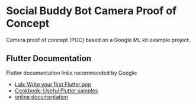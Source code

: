 # Social Buddy Bot Camera Proof of Concept

Camera proof of concept (POC) based on a Google ML kit example project.

## Flutter Documentation

Flutter documentation links recommended by Google:
- [Lab: Write your first Flutter app](https://flutter.dev/docs/get-started/codelab)
- [Cookbook: Useful Flutter samples](https://flutter.dev/docs/cookbook)
- [online documentation](https://flutter.dev/docs)